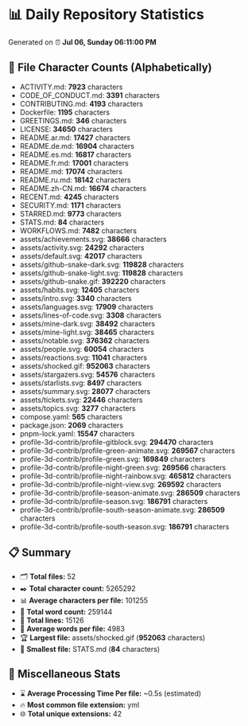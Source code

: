 # 📊 Daily Repository Statistics
Generated on ⏰ **Jul 06, Sunday 06:11:00 PM**

## 📂 File Character Counts (Alphabetically)
- ACTIVITY.md: **7923** characters
- CODE_OF_CONDUCT.md: **3391** characters
- CONTRIBUTING.md: **4193** characters
- Dockerfile: **1195** characters
- GREETINGS.md: **346** characters
- LICENSE: **34650** characters
- README.ar.md: **17427** characters
- README.de.md: **16904** characters
- README.es.md: **16817** characters
- README.fr.md: **17001** characters
- README.md: **17074** characters
- README.ru.md: **18142** characters
- README.zh-CN.md: **16674** characters
- RECENT.md: **4245** characters
- SECURITY.md: **1171** characters
- STARRED.md: **9773** characters
- STATS.md: **84** characters
- WORKFLOWS.md: **7482** characters
- assets/achievements.svg: **38666** characters
- assets/activity.svg: **24292** characters
- assets/default.svg: **42017** characters
- assets/github-snake-dark.svg: **119828** characters
- assets/github-snake-light.svg: **119828** characters
- assets/github-snake.gif: **392220** characters
- assets/habits.svg: **12405** characters
- assets/intro.svg: **3340** characters
- assets/languages.svg: **17909** characters
- assets/lines-of-code.svg: **3308** characters
- assets/mine-dark.svg: **38492** characters
- assets/mine-light.svg: **38465** characters
- assets/notable.svg: **376362** characters
- assets/people.svg: **60054** characters
- assets/reactions.svg: **11041** characters
- assets/shocked.gif: **952063** characters
- assets/stargazers.svg: **54576** characters
- assets/starlists.svg: **8497** characters
- assets/summary.svg: **28077** characters
- assets/tickets.svg: **22446** characters
- assets/topics.svg: **3277** characters
- compose.yaml: **565** characters
- package.json: **2069** characters
- pnpm-lock.yaml: **15547** characters
- profile-3d-contrib/profile-gitblock.svg: **294470** characters
- profile-3d-contrib/profile-green-animate.svg: **269567** characters
- profile-3d-contrib/profile-green.svg: **169849** characters
- profile-3d-contrib/profile-night-green.svg: **269566** characters
- profile-3d-contrib/profile-night-rainbow.svg: **465812** characters
- profile-3d-contrib/profile-night-view.svg: **269592** characters
- profile-3d-contrib/profile-season-animate.svg: **286509** characters
- profile-3d-contrib/profile-season.svg: **186791** characters
- profile-3d-contrib/profile-south-season-animate.svg: **286509** characters
- profile-3d-contrib/profile-south-season.svg: **186791** characters

## 📋 Summary
- 🗂️ **Total files:** 52
- ✒️ **Total character count:** 5265292
- 📊 **Average characters per file:** 101255
- 📝 **Total word count:** 259144
- 🧾 **Total lines:** 15126
- 📐 **Average words per file:** 4983
- 🏆 **Largest file:** assets/shocked.gif (**952063** characters)
- 🥉 **Smallest file:** STATS.md (**84** characters)

## 🌟 Miscellaneous Stats
- ⌛ **Average Processing Time Per file:** ~0.5s (estimated)
- 🔥 **Most common file extension:** yml
- 🌐 **Total unique extensions:** 42
